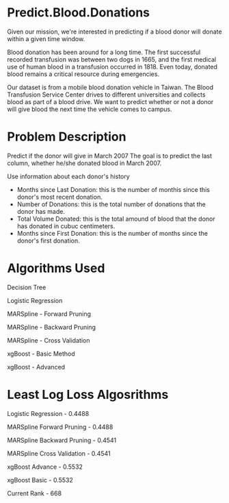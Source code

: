 # Predict.Blood.Donations
Given our mission, we're interested in predicting if a blood donor will donate within a given time window.

Blood donation has been around for a long time. The first successful recorded transfusion was between two dogs in 1665, and the first medical use of human blood in a transfusion occurred in 1818. Even today, donated blood remains a critical resource during emergencies.

Our dataset is from a mobile blood donation vehicle in Taiwan. The Blood Transfusion Service Center drives to different universities and collects blood as part of a blood drive. We want to predict whether or not a donor will give blood the next time the vehicle comes to campus.

# Problem Description
Predict if the donor will give in March 2007
The goal is to predict the last column, whether he/she donated blood in March 2007.

Use information about each donor's history
- Months since Last Donation: this is the number of monthis since this donor's most recent donation.
- Number of Donations: this is the total number of donations that the donor has made.
- Total Volume Donated: this is the total amound of blood that the donor has donated in cubuc centimeters.
- Months since First Donation: this is the number of months since the donor's first donation.

# Algorithms Used
Decision Tree

Logistic Regression

MARSpline - Forward Pruning

MARSpline - Backward Pruning

MARSpline  - Cross Validation

xgBoost - Basic Method

xgBoost - Advanced

# Least Log Loss Algosrithms
Logistic Regression - 0.4488

MARSpline Forward Pruning - 0.4488

MARSpline Backward Pruning - 0.4541

MARSpline Cross Validation - 0.4541

xgBoost Advance - 0.5532

xgBoost Basic - 0.5532


Current Rank - 668
